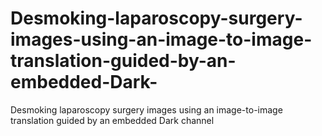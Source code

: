 # Desmoking-laparoscopy-surgery-images-using-an-image-to-image-translation-guided-by-an-embedded-Dark-
Desmoking laparoscopy surgery images using an image-to-image translation guided by an embedded Dark channel
